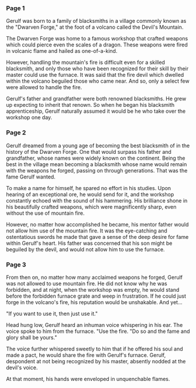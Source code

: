 ### Page 1

Gerulf was born to a family of blacksmiths in a village commonly known as the "Dwarven Forge," at the foot of a volcano called the Devil's Mountain.

The Dwarven Forge was home to a famous workshop that crafted weapons which could pierce even the scales of a dragon. These weapons were fired in volcanic flame and hailed as one-of-a-kind.

However, handling the mountain's fire is difficult even for a skilled blacksmith, and only those who have been recognized for their skill by their master could use the furnace. It was said that the fire devil which dwelled within the volcano beguiled those who came near. And so, only a select few were allowed to handle the fire.

Gerulf's father and grandfather were both renowned blacksmiths. He grew up expecting to inherit that renown. So when he began his blacksmith apprenticeship, Gerulf naturally assumed it would be he who take over the workshop one day.

### Page 2

Gerulf dreamed from a young age of becoming the best blacksmith of in the history of the Dwarven Forge. One that would surpass his father and grandfather, whose names were widely known on the continent. Being the best in the village mean becoming a blacksmith whose name would remain with the weapons he forged, passing on through generations. That was the fame Gerulf wanted.

To make a name for himself, he spared no effort in his studies. Upon hearing of an exceptional ore, he would send for it, and the workshop constantly echoed with the sound of his hammering. His brilliance shone in his beautifully crafted weapons, which were magnificently sharp, even without the use of mountain fire.

However, no matter how accomplished he became, his mentor father would not allow him use of the mountain fire. It was the eye-catching and ostentatious swords he made that gave a sense of the deep desire for fame within Gerulf's heart. His father was concerned that his son might be beguiled by the devil, and would not allow him to use the furnace.

### Page 3

From then on, no matter how many acclaimed weapons he forged, Gerulf was not allowed to use mountain fire. He did not know why he was forbidden, and at night, when the workshop was empty, he would stand before the forbidden furnace grate and weep in frustration. If he could just forge in the volcano's fire, his reputation would be unshakable. And yet...

"If you want to use it, then just use it."

Head hung low, Gerulf heard an inhuman voice whispering in his ear. The voice spoke to him from the furnace. "Use the fire. "Do so and the fame and glory shall be yours."

The voice further whispered sweetly to him that if he offered his soul and made a pact, he would share the fire with Gerulf's furnace. Gerulf, despondent at not being recognized by his master, absently nodded at the devil's voice.

At that moment, his hands were enveloped in unquenchable flames.